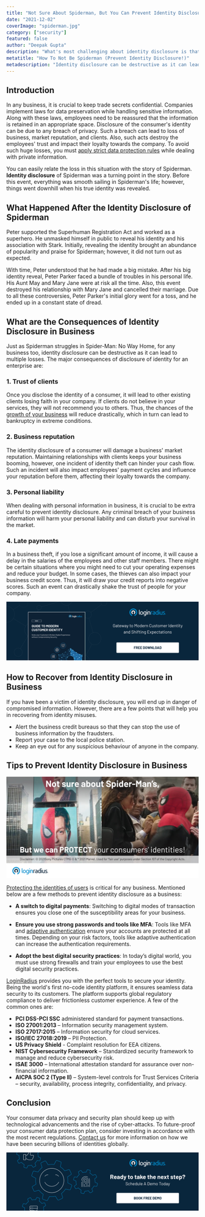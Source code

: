 ```yaml
---
title: "Not Sure About Spiderman, But You Can Prevent Identity Disclosure"
date: "2021-12-02"
coverImage: "spiderman.jpg"
category: ["security"]
featured: false 
author: "Deepak Gupta"
description: "What's most challenging about identity disclosure is that it is not only hard to avoid but also very difficult to repair once it has been disclosed. So, don't wait for a Mysterio to mess up your consumers’ identities! Security is just a click away with LoginRadius."
metatitle: "How To Not Be Spiderman (Prevent Identity Disclosure!)"
metadescription: "Identity disclosure can be destructive as it can lead to multiple losses. Unlike Spiderman, learn how to prevent identity disclosure as a business."
---
```



## Introduction

In any business, it is crucial to keep trade secrets confidential. Companies implement laws for data preservation while handling sensitive information. Along with these laws, employees need to be reassured that the information is retained in an appropriate space. Disclosure of the consumer's identity can be due to any breach of privacy. Such a breach can lead to loss of business, market reputation, and clients. Also, such acts destroy the employees' trust and impact their loyalty towards the company. To avoid such huge losses, you must [apply strict data protection rules](https://www.loginradius.com/blog/start-with-identity/maintaining-quality-data-security-practices/) while dealing with private information.  

You can easily relate the loss in this situation with the story of Spiderman. **Identity disclosure** of Spiderman was a turning point in the story. Before this event, everything was smooth sailing in Spiderman's life; however, things went downhill when his true identity was revealed. 


## What Happened After the Identity Disclosure of Spiderman

Peter supported the Superhuman Registration Act and worked as a superhero. He unmasked himself in public to reveal his identity and his association with Stark. Initially, revealing the identity brought an abundance of popularity and praise for Spiderman; however, it did not turn out as expected. 

With time, Peter understood that he had made a big mistake. After his big identity reveal, Peter Parker faced a bundle of troubles in his personal life. His Aunt May and Mary Jane were at risk all the time. Also, this event destroyed his relationship with Mary Jane and cancelled their marriage. Due to all these controversies, Peter Parker's initial glory went for a toss, and he ended up in a constant state of dread.


## What are the Consequences of Identity Disclosure in Business

Just as Spiderman struggles in Spider-Man: No Way Home, for any business too, identity disclosure can be destructive as it can lead to multiple losses. The major consequences of disclosure of identity for an enterprise are:


### 1. Trust of clients

Once you disclose the identity of a consumer, it will lead to other existing clients losing faith in your company. If clients do not believe in your services, they will not recommend you to others. Thus, the chances of the [growth of your business](https://www.loginradius.com/blog/fuel/how-customer-retention-can-help-businesses-grow/) will reduce drastically, which in turn can lead to bankruptcy in extreme conditions. 


### 2. Business reputation

The identity disclosure of a consumer will damage a business' market reputation. Maintaining relationships with clients keeps your business booming, however, one incident of identity theft can hinder your cash flow. Such an incident will also impact employees' payment cycles and influence your reputation before them, affecting their loyalty towards the company.


### 3. Personal liability

When dealing with personal information in business, it is crucial to be extra careful to prevent identity disclosure. Any criminal breach of your business information will harm your personal liability and can disturb your survival in the market. 


### 4. Late payments

In a business theft, if you lose a significant amount of income, it will cause a delay in the salaries of the employees and other staff members. There might be certain situations where you might need to cut your operating expenses and reduce your budget. In some cases, the thieves can also impact your business credit score. Thus, it will draw your credit reports into negative scores. Such an event can drastically shake the trust of people for your company.             

[![eb-identity](eb-identity.png)](https://www.loginradius.com/resource/guide-to-modern-customer-identity/)


## How to Recover from Identity Disclosure in Business

If you have been a victim of identity disclosure, you will end up in danger of compromised information. However, there are a few points that will help you in recovering from identity misuses. 



* Alert the business credit bureaus so that they can stop the use of business information by the fraudsters. 
* Report your case to the local police station. 
* Keep an eye out for any suspicious behaviour of anyone in the company. 


## Tips to Prevent Identity Disclosure in Business


![1](1.jpg)


[Protecting the identities of users](https://www.loginradius.com/security/) is critical for any business. Mentioned below are a few methods to prevent identity disclosure as a business:



* **A switch to digital payments**: Switching to digital modes of transaction ensures you close one of the susceptibility areas for your business.

* **Ensure you use strong passwords and tools like MFA**: Tools like MFA and [adaptive authentication](https://www.loginradius.com/blog/start-with-identity/adaptive-authentication/) ensure your accounts are protected at all times. Depending on your risk factors, tools like adaptive authentication can increase the authentication requirements.

* **Adopt the best digital security practices**: In today’s digital world, you must use strong firewalls and train your employees to use the best digital security practices.

[LoginRadius](https://www.loginradius.com/) provides you with the perfect tools to secure your identity. Being the world's first no-code identity platform, it ensures seamless data security to its customers. The platform supports global regulatory compliance to deliver frictionless customer experience. A few of the common ones are:



* **PCI DSS-PCI SSC** administered standard for payment transactions.
* **ISO 27001:2013** – Information security management system.
* **ISO 27017:2015** – Information security for cloud services.
* **ISO/IEC 27018:2019** – PII Protection.
* **US Privacy Shield** - Complaint resolution for EEA citizens.
* **NIST Cybersecurity Framework** – Standardized security framework to manage and reduce cybersecurity risk.
* **ISAE 3000** – International attestation standard for assurance over non-financial information.
* **AICPA SOC 2 (Type II)** – System-level controls for Trust Services Criteria – security, availability, process integrity, confidentiality, and privacy.


## Conclusion

Your consumer data privacy and security plan should keep up with technological advancements and the rise of cyber-attacks. To future-proof your consumer data protection plan, consider investing in accordance with the most recent regulations. [Contact us](https://www.loginradius.com/contact-sales) for more information on how we have been securing billions of identities globally. 


[![book-free-demo-loginradius](../../assets/book-a-demo-loginradius.png)](https://www.loginradius.com/book-a-demo/)

